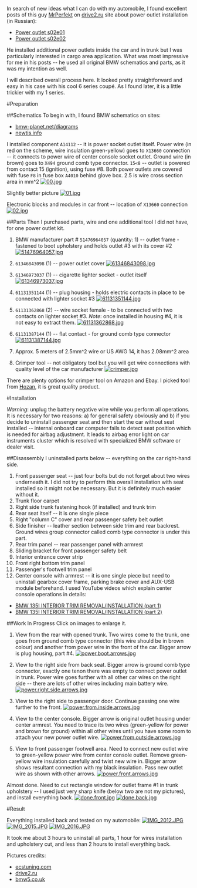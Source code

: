 In search of new ideas what I can do with my automobile, I found excellent posts of this guy [MrPerfekt](https://www.drive2.ru/users/mrperfekt/) on [drive2.ru](https://www.drive2.ru/) site about power outlet installation (in Russian):
* [Power outlet s02e01](https://www.drive2.ru/l/5377225/)
* [Power outlet s02e02](https://www.drive2.ru/l/5393753/)  

He installed additional power outlets inside the car and in trunk but I was particularly interested in cargo area application. What was most impressive for me in his posts -- he used all original BMW schematics and parts, as it was my intention as well.  

I will described overall process here.
It looked pretty straightforward and easy in his case with his cool 6 series coupé. As I found later, it is a little trickier with my 1 series.  

#Preparation  

##Schematics
To begin with, I found BMW schematics on sites:
* [bmw-planet.net/diagrams](http://www.bmw-planet.net/diagrams/)
* [newtis.info](https://www.newtis.info/)  

I installed component `A14112` -- it is power socket outlet itself. Power wire (in red on the scheme, wire insulation green-yellow) goes to `X13660` connection -- it connects to power wire of center console socket outlet. Ground wire (in brown) goes to `X494` ground comb type connector. `15<8` -- outlet is powered from contact 15 (ignition), using fuse #8. Both power outlets are covered with fuse `F8` in fuse box `A4010` behind glove box. 2.5 is wire cross section area in mm^2
[![00.jpg](https://svbtleusercontent.com/h3evlddfhap9a_small.jpg)](https://svbtleusercontent.com/h3evlddfhap9a.jpg)  

Slightly better picture
[![01.jpg](https://svbtleusercontent.com/rjxo4kfsqrqxg_small.jpg)](https://svbtleusercontent.com/rjxo4kfsqrqxg.jpg)  

Electronic blocks and modules in car front -- location of `X13660` connection
[![02.jpg](https://svbtleusercontent.com/zaps3g1ftvn2fw_small.jpg)](https://svbtleusercontent.com/zaps3g1ftvn2fw.jpg)  

##Parts
Then I purchased parts, wire and one additional tool I did not have, for one power outlet kit.  

1. BMW manufacturer part # `51476964057` (quantity: 1) -- outlet frame - fastened to boot upholstery and holds outlet #3 with its cover #2
[![51476964057.jpg](https://svbtleusercontent.com/w71vqk35s4oytq_small.jpg)](https://svbtleusercontent.com/w71vqk35s4oytq.jpg)  

2. `61346843098` (1) -- power outlet cover
[![61346843098.jpg](https://svbtleusercontent.com/bwrtcm1hldtbw_small.jpg)](https://svbtleusercontent.com/bwrtcm1hldtbw.jpg)  

3. `61346973037` (1) -- cigarette lighter socket - outlet itself
[![61346973037.jpg](https://svbtleusercontent.com/fygparwakdau6w_small.jpg)](https://svbtleusercontent.com/fygparwakdau6w.jpg)  

4. `61131351144` (1) -- plug housing - holds electric contacts in place to be connected with lighter socket #3
[![61131351144.jpg](https://svbtleusercontent.com/gtzl6accnksa_small.jpg)](https://svbtleusercontent.com/gtzl6accnksa.jpg)  

5. `61131362868` (2) -- wire socket female - to be connected with two contacts on lighter socket #3. *Note*: once installed in housing #4, it is not easy to extract them.
[![61131362868.jpg](https://svbtleusercontent.com/gamiybsv2x7bq_small.jpg)](https://svbtleusercontent.com/gamiybsv2x7bq.jpg)  

6. `61131387144` (1) -- flat contact - for ground comb type connector
[![61131387144.jpg](https://svbtleusercontent.com/2wqz65xh03jtba_small.jpg)](https://svbtleusercontent.com/2wqz65xh03jtba.jpg)  

7. Approx. 5 meters of 2.5mm^2 wire or US AWG 14, it has 2.08mm^2 area  

8. Crimper tool -- not obligatory tool but you will get wire connections with quality level of the car manufacturer
[![crimper.jpg](https://svbtleusercontent.com/zsdy9tdclusakw_small.jpg)](https://svbtleusercontent.com/zsdy9tdclusakw.jpg)  

There are plenty options for crimper tool on Amazon and Ebay. I picked tool from [Hozan](http://www.hozan.co.jp/E/), it is great quality product.

#Installation  

*Warning*: unplug the battery negative wire while you perform all operations. It is necessary for two reasons: a) for general safety obviously and b) if you decide to uninstall passenger seat and then start the car without seat installed -- internal onboard car computer fails to detect seat position which is needed for airbag adjustment. It leads to airbag error light on car instruments cluster which is resolved with specialized BMW software or dealer visit.  

##Disassembly
I uninstalled parts below -- everything on the car right-hand side.  

1. Front passenger seat -- just four bolts but do not forget about two wires underneath it. I did not try to perform this overall installation with seat installed so it might not be necessary. But it is definitely much easier without it.
2. Trunk floor carpet
3. Right side trunk fastening hook (if installed) and trunk trim
4. Rear seat itself -- it is one single piece
5. Right "column C" cover and rear passenger safety belt outlet 
6. Side finisher -- leather section between side trim and rear backrest. Ground wires group connector called comb type connector is under this part.
7.  Rear trim panel -- rear passenger panel with armrest 
8. Sliding bracket for front passenger safety belt 
9. Interior entrance cover strip
10. Front right bottom trim panel
11. Passenger's footwell trim panel
12. Center console with armrest -- it is one single piece but need to uninstall gearbox cover frame, parking brake cover and AUX-USB module beforehand. I used YouTube videos which explain center console operations in details:  

* [BMW 135I INTERIOR TRIM REMOVAL/INSTALLATION (part 1)](https://www.youtube.com/watch?v=rQVjepF1Vsg)
* [BMW 135I INTERIOR TRIM REMOVAL/INSTALLATION (part 2)](https://www.youtube.com/watch?v=-AM38MfZi9U)  

##Work In Progress
Click on images to enlarge it.  

1. View from the rear with opened trunk.
Two wires come to the trunk, one goes from ground comb type connector (this wire should be in brown colour) and another from power wire in the front of the car. Bigger arrow is plug housing, part #4. 
[![power.boot.arrows.jpg](https://svbtleusercontent.com/3sh2ej49yqitq_small.jpg)](https://svbtleusercontent.com/3sh2ej49yqitq.jpg)  

2. View to the right side from back seat.
Bigger arrow is ground comb type connector, exactly one tenon there was empty to connect power outlet in trunk. Power wire goes further with all other car wires on the right side -- there are lots of other wires including main battery wire.
[![power.right.side.arrows.jpg](https://svbtleusercontent.com/rxuzi9q8jksz6w_small.jpg)](https://svbtleusercontent.com/rxuzi9q8jksz6w.jpg)  

3. View to the right side to passenger door.
Continue passing one wire further to the front.
[![power.from.inside.arrows.jpg](https://svbtleusercontent.com/bnrm1avuffrjyw_small.jpg)](https://svbtleusercontent.com/bnrm1avuffrjyw.jpg)  

4. View to the center console.
Bigger arrow is original outlet housing under center armrest. You need to trace its two wires (green-yellow for power and brown for ground) within all other wires until you have some room to attach your new power outlet wire.
[![power.from.outside.arrows.jpg](https://svbtleusercontent.com/yszjxysls9brvg_small.jpg)](https://svbtleusercontent.com/yszjxysls9brvg.jpg)  

5. View to front passenger footwell area.
Need to connect new outlet wire to green-yellow power wire from center console outlet. Remove green-yellow wire insulation carefully and twist new wire in. Bigger arrow shows resultant connection with my black insulation. Pass new outlet wire as shown with other arrows.
[![power.front.arrows.jpg](https://svbtleusercontent.com/q71ntz5kjgfn4w_small.jpg)](https://svbtleusercontent.com/q71ntz5kjgfn4w.jpg)  

Almost done. Need to cut rectangle window for outlet frame #1 in trunk upholstery -- I used just very sharp knife (below two are not my pictures), and install everything back.
[![done.front.jpg](https://svbtleusercontent.com/czegtalicsgenw_small.jpg)](https://svbtleusercontent.com/czegtalicsgenw.jpg)
[![done.back.jpg](https://svbtleusercontent.com/tyh6s6hxgmq7ig_small.jpg)](https://svbtleusercontent.com/tyh6s6hxgmq7ig.jpg)  

#Result  

Everything installed back and tested on my automobile:
[![IMG_2012.JPG](https://svbtleusercontent.com/rjdkcyay0re9w_small.jpg)](https://svbtleusercontent.com/rjdkcyay0re9w.jpg)
[![IMG_2015.JPG](https://svbtleusercontent.com/03qgvwnjadysq_small.jpg)](https://svbtleusercontent.com/03qgvwnjadysq.jpg)
[![IMG_2016.JPG](https://svbtleusercontent.com/5mxkigl8cffkqq_small.jpg)](https://svbtleusercontent.com/5mxkigl8cffkqq.jpg)

It took me about 3 hours to uninstall all parts, 1 hour for wires installation and upholstery cut, and less than 2 hours to install everything back.

Pictures credits:
* [ecstuning.com](https://www.ecstuning.com/)
* [drive2.ru](https://www.drive2.ru/)
* [bmw5.co.uk](https://forum.bmw5.co.uk/)